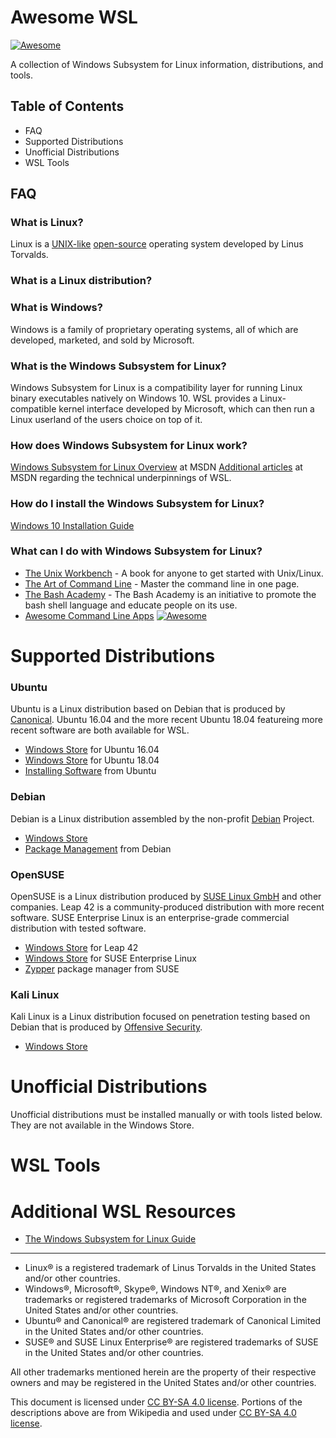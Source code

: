 # Awesome WSL 
[![Awesome](https://awesome.re/badge.svg)](https://awesome.re)

A collection of Windows Subsystem for Linux information, distributions, and tools.

## Table of Contents
* FAQ
* Supported Distributions
* Unofficial Distributions
* WSL Tools

## FAQ

### What is Linux?

Linux is a [UNIX-like](https://github.com/sirredbeard/Awesome-UNIX#frequently-asked-questions) [open-source](https://opensource.org/osd) operating system developed by Linus Torvalds.

### What is a Linux distribution?



### What is Windows?

Windows is a family of proprietary operating systems, all of which are developed, marketed, and sold by Microsoft.

### What is the Windows Subsystem for Linux?

Windows Subsystem for Linux is a compatibility layer for running Linux binary executables natively on Windows 10. WSL provides a Linux-compatible kernel interface developed by Microsoft, which can then run a Linux userland of the users choice on top of it.

### How does Windows Subsystem for Linux work?

[Windows Subsystem for Linux Overview](https://blogs.msdn.microsoft.com/wsl/2016/04/22/windows-subsystem-for-linux-overview/) at MSDN
[Additional articles](https://blogs.msdn.microsoft.com/wsl/) at MSDN regarding the technical underpinnings of WSL.

### How do I install the Windows Subsystem for Linux?

[Windows 10 Installation Guide](https://docs.microsoft.com/en-us/windows/wsl/install-win10)

### What can I do with Windows Subsystem for Linux?

* [The Unix Workbench](http://seankross.com/the-unix-workbench/) - A book for anyone to get started with Unix/Linux.
* [The Art of Command Line](https://github.com/jlevy/the-art-of-command-line) - Master the command line in one page.
* [The Bash Academy](http://www.bash.academy) - The Bash Academy is an initiative to promote the bash shell language and educate people on its use.
* [Awesome Command Line Apps](https://github.com/herrbischoff/awesome-command-line-apps) [![Awesome](https://awesome.re/badge.svg)](https://awesome.re)

# Supported Distributions

### Ubuntu

Ubuntu is a Linux distribution based on Debian that is produced by [Canonical](https://www.ubuntu.com/). Ubuntu 16.04 and the more recent Ubuntu 18.04 featureing more recent software are both available for WSL.

* [Windows Store](https://www.microsoft.com/store/productId/9NBLGGH4MSV6) for Ubuntu 16.04
* [Windows Store](https://www.microsoft.com/store/productId/9N9TNGVNDL3Q) for Ubuntu 18.04
* [Installing Software](https://help.ubuntu.com/community/InstallingSoftware) from Ubuntu

### Debian

Debian is a Linux distribution assembled by the non-profit [Debian](https://www.debian.org/) Project.

* [Windows Store](https://www.microsoft.com/store/productId/9MSVKQC78PK6)
* [Package Management](https://www.debian.org/doc/manuals/debian-reference/ch02.en.html) from Debian

### OpenSUSE

OpenSUSE is a Linux distribution produced by [SUSE Linux GmbH](https://www.opensuse.org/) and other companies. Leap 42 is a community-produced distribution with more recent software. SUSE Enterprise Linux is an enterprise-grade commercial distribution with tested software.

* [Windows Store](https://www.microsoft.com/store/productId/9NJVJTS82TJX) for Leap 42
* [Windows Store](https://www.microsoft.com/store/productId/9P32MWBH6CNS) for SUSE Enterprise Linux
* [Zypper](https://en.opensuse.org/Portal:Zypper) package manager from SUSE

### Kali Linux

Kali Linux is a Linux distribution focused on penetration testing based on Debian that is produced by [Offensive Security](https://www.kali.org/).

* [Windows Store](https://www.microsoft.com/store/productId/9PKR34TNCV07)

# Unofficial Distributions

Unofficial distributions must be installed manually or with tools listed below. They are not available in the Windows Store.

# WSL Tools

# Additional WSL Resources

* [The Windows Subsystem for Linux Guide](http://wsl-guide.org/en/latest/)


------

* Linux® is a registered trademark of Linus Torvalds in the United States and/or other countries.
* Windows®, Microsoft®, Skype®, Windows NT®, and Xenix® are trademarks or registered trademarks of Microsoft Corporation in the United States and/or other countries.
* Ubuntu® and Canonical® are registered trademark of Canonical Limited in the United States and/or other countries.
* SUSE® and SUSE Linux Enterprise® are registered trademarks of SUSE in the United States and/or other countries.

All other trademarks mentioned herein are the property of their respective owners and may be registered in the United States and/or other countries.

This document is licensed under [CC BY-SA 4.0 license](https://creativecommons.org/licenses/by-sa/4.0/). Portions of the descriptions above are from Wikipedia and used under [CC BY-SA 4.0 license](https://creativecommons.org/licenses/by-sa/4.0/).

[OSS Icon]: https://cdn.rawgit.com/iCHAIT/awesome-osx/master/media/oss.svg
